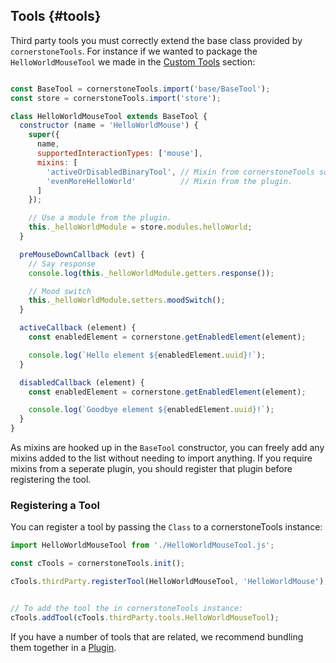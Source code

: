 ## Tools {#tools}

Third party tools you must correctly extend the base class provided by `cornerstoneTools`. For instance if we wanted to package the `HelloWorldMouseTool` we made in the [Custom Tools](custom-tools/index.md) section:

```js

const BaseTool = cornerstoneTools.import('base/BaseTool');
const store = cornerstoneTools.import('store');

class HelloWorldMouseTool extends BaseTool {
  constructor (name = 'HelloWorldMouse') {
    super({
      name,
      supportedInteractionTypes: ['mouse'],
      mixins: [
        'activeOrDisabledBinaryTool', // Mixin from cornerstoneTools source.
        'evenMoreHelloWorld'          // Mixin from the plugin.
      ]
    });

    // Use a module from the plugin.
    this._helloWorldModule = store.modules.helloWorld;
  }

  preMouseDownCallback (evt) {
    // Say response
    console.log(this._helloWorldModule.getters.response());

    // Mood switch
    this._helloWorldModule.setters.moodSwitch();
  }

  activeCallback (element) {
    const enabledElement = cornerstone.getEnabledElement(element);

    console.log(`Hello element ${enabledElement.uuid}!`);
  }

  disabledCallback (element) {
    const enabledElement = cornerstone.getEnabledElement(element);

    console.log(`Goodbye element ${enabledElement.uuid}!`);
  }
}
```

As mixins are hooked up in the `BaseTool` constructor, you can freely add any mixins added to the list without needing to import anything. If you require mixins from a seperate plugin, you should register that plugin before registering the tool.

### Registering a Tool

You can register a tool by passing the `Class` to a cornerstoneTools instance:

```js
import HelloWorldMouseTool from './HelloWorldMouseTool.js';

const cTools = cornerstoneTools.init();

cTools.thirdParty.registerTool(HelloWorldMouseTool, 'HelloWorldMouse');


// To add the tool the in cornerstoneTools instance:
cTools.addTool(cTools.thirdParty.tools.HelloWorldMouseTool);
```

If you have a number of tools that are related, we recommend bundling them together in a [Plugin](index.md#plugins).
